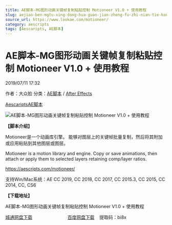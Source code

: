```yaml
---
title: AE脚本-MG图形动画关键帧复制粘贴控制 Motioneer V1.0 + 使用教程
slug: aejiao-ben-mgtu-xing-dong-hua-guan-jian-zheng-fu-zhi-nian-tie-kong-zhi-motioneer-v1-0-shi-yong-jiao-cheng
source_url: https://www.lookae.com/motioneer/
category: aescripts
tags: [Aescaripts, AE脚本]
---
```

# AE脚本-MG图形动画关键帧复制粘贴控制 Motioneer V1.0 + 使用教程

2019/07/11 17:32

作者：大众脸
分类：[AE脚本](https://www.lookae.com/after-effects/aescripts/) / [After Effects](https://www.lookae.com/after-effects/)

[Aescaripts](https://www.lookae.com/tag/aescaripts/)[AE脚本](https://www.lookae.com/tag/ae%e8%84%9a%e6%9c%ac/)

![AE脚本-MG图形动画关键帧复制粘贴控制 Motioneer V1.0 + 使用教程](https://www.lookae.com/wp-content/uploads/2019/07/Motioneer-.jpg "AE脚本-MG图形动画关键帧复制粘贴控制 Motioneer V1.0 + 使用教程-LookAE.com")

**【脚本介绍】**

Motioneer是一个动画库引擎。 能够对图层上的关键帧批量复制，然后将其附加或应用粘贴到其他图层或图层。

Motioneer is a motion library and engine. Copy or save animations, then attach or apply them to selected layers retaining comp/layer ratios.

https://aescripts.com/motioneer/

支持Win/Mac系统：AE CC 2019, CC 2018, CC 2017, CC 2015.3, CC 2015, CC 2014, CC, CS6

**【下载地址】**

AE脚本-MG图形动画关键帧复制粘贴控制 Motioneer V1.0 + 使用教程

[城通网盘下载](https://lookae.ctfile.com/fs/680462-387142788)                            [百度网盘下载](https://pan.baidu.com/s/14120W_xfsTTTtieryMRVcQ)    提取码：bi8x
